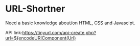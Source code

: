 
# URL-Shortner


Need a basic knowledge about/on HTML, CSS and Javascipt.

API link:https://tinyurl.com/api-create.php?url=${encodeURIComponent(Url)

